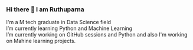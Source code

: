 ### Hi there 👋  I am Ruthuparna
I'm a M tech graduate in Data Science field<br>
I’m currently learning Python and Machine Learning<br>
I’m currently working on GitHub sessions and Python and also I'm working on Mahine learning projects.
<!--
**Ruthuparna-M-Patil/Ruthuparna-M-Patil** is a ✨ _special_ ✨ repository because its `README.md` (this file) appears on your GitHub profile.

Here are some ideas to get you started:

- 🔭 I’m currently working on ...
- 🌱 I’m currently learning ...
- 👯 I’m looking to collaborate on ...
- 🤔 I’m looking for help with ...
- 💬 Ask me about ...
- 📫 How to reach me: ...
- 😄 Pronouns: ...
- ⚡ Fun fact: ...
-->
